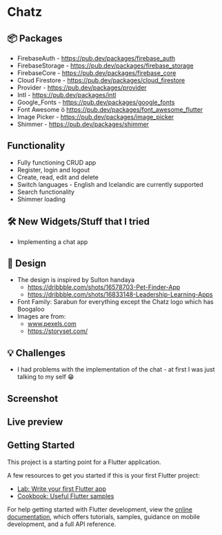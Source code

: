 # Chatz 

## :package: Packages
- FirebaseAuth - https://pub.dev/packages/firebase_auth
- FirebaseStorage - https://pub.dev/packages/firebase_storage
- FirebaseCore - https://pub.dev/packages/firebase_core
- Cloud Firestore - https://pub.dev/packages/cloud_firestore
- Provider - https://pub.dev/packages/provider
- Intl - https://pub.dev/packages/intl
- Google_Fonts - https://pub.dev/packages/google_fonts
- Font Awesome ö https://pub.dev/packages/font_awesome_flutter
- Image Picker - https://pub.dev/packages/image_picker
- Shimmer - https://pub.dev/packages/shimmer

## Functionality
- Fully functioning CRUD app
- Register, login and logout
- Create, read, edit and delete
- Switch languages - English and Icelandic are currently supported 
- Search functionality
- Shimmer loading

## :hammer_and_wrench: New Widgets/Stuff that I tried
- Implementing a chat app

##  :art: Design
- The design is inspired by Sulton handaya 
  - https://dribbble.com/shots/16578703-Pet-Finder-App
  - https://dribbble.com/shots/16833148-Leadership-Learning-Apps
- Font Family: Sarabun for everything except the Chatz logo which has Boogaloo
- Images are from:
  - www.pexels.com
  - https://storyset.com/

## :bulb: Challenges
- I had problems with the implementation of the chat - at first I was just talking to my self :grin:

## Screenshot

## Live preview

## Getting Started

This project is a starting point for a Flutter application.

A few resources to get you started if this is your first Flutter project:

- [Lab: Write your first Flutter app](https://docs.flutter.dev/get-started/codelab)
- [Cookbook: Useful Flutter samples](https://docs.flutter.dev/cookbook)

For help getting started with Flutter development, view the
[online documentation](https://docs.flutter.dev/), which offers tutorials,
samples, guidance on mobile development, and a full API reference.
